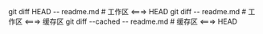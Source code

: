 git diff HEAD -- readme.md # 工作区 <===> HEAD
git diff -- readme.md # 工作区 <===> 缓存区
git diff --cached -- readme.md # 缓存区 <===> HEAD

